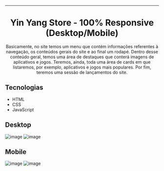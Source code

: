 <hr>

<h1 align="center">Yin Yang Store - 100% Responsive (Desktop/Mobile)</h1>
<p align="center">Basicamente, no site temos um menu que contém informações referentes à navegação, os conteúdos gerais do site e ao final um rodapé. Dentro desse conteúdo geral, temos uma área de destaques que conterá imagens de aplicativos e jogos. Teremos, ainda, toda uma área de cards em que listaremos, por exemplo, aplicativos e jogos mais populares. Por fim, teremos uma sessão de lançamentos do site.</p>

## Tecnologias
* HTML
* CSS
* JavaScript

## Desktop
![image](https://i.imgur.com/K7kjcfe.png)
![image](https://i.imgur.com/1jabbTA.png)

## Mobile
![image](https://i.imgur.com/l4GbE6l.png)
![image](https://i.imgur.com/ERCBJbF.png)